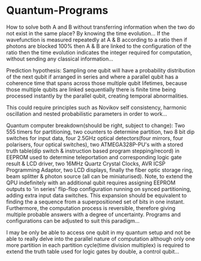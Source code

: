 # Quantum-Programs

How to solve both A and B without transferring information when the two do not exist in the same place? By knowing the time evolution... If the wavefunction is measured repeatedly at A & B according to a ratio then if photons are blocked 100% then A & B are linked to the configuration of the ratio then the time evolution indicates the integer required for computation, without sending any classical information...

Prediction hypothesis:
Sampling one qubit will have a probability distribution of the next qubit if arranged in series and where a parallel qubit has a coherence time that spans across those multiple qubit lifetimes, because those multiple qubits are linked sequentially there is finite time being processed instantly by the parallel qubit, creating temporal abnormalities.

This could require principles such as Novikov self consistency, harmonic oscillation and nested probabilistic parameters in order to work...

Quantum computer breakdown(should be right, subject to change):
Two 555 timers for partitioning, two counters to determine partition, two 8 bit dip switches for input data, four 2.5GHz optical detectors(four mirrors, four polarisers, four optical switches), two ATMEGA328P-PU's with a stored truth table(dip switch & instruction based program stepping/record) in EEPROM used to determine teleportation and corresponding logic gate result & LCD driver, two 16MHz Quartz Crystal Clocks, AVR ICSP Programming Adaptor, two LCD displays, finally the fiber optic storage ring, beam splitter & photon source (all can be miniaturised).
Note, to extend the QPU indefinitely with an additional qubit requires assigning EEPROM outputs to 'in series' flip-flop configuration running on synced partitioning, adding extra input data switches.
This expansion should be equivalent to finding the a sequence from a superpositioned set of bits in one instant. Furthermore, the computation process is reversible, therefore giving multiple probable answers with a degree of uncertainty. Programs and configurations can be adjusted to suit this paradigm...

I may be only be able to access one qubit in my quantum setup and not be able to really delve into the parallel nature of computation although only one more partition in each partition cycle(time division multiplex) is required to extend the truth table used for logic gates by double, a control qubit...

